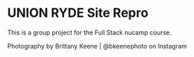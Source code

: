 # UNION RYDE Site Repro

This is a group project for the Full Stack nucamp course.

Photography by Brittany Keene | @bkeenephoto on Instagram